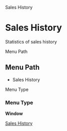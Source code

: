 
Sales History
# Sales History


Statistics of sales history

Menu Path
## Menu Path



- Sales History

Menu Type
### Menu Type

**Window**


[Sales History](../../window-sales-history.md)
